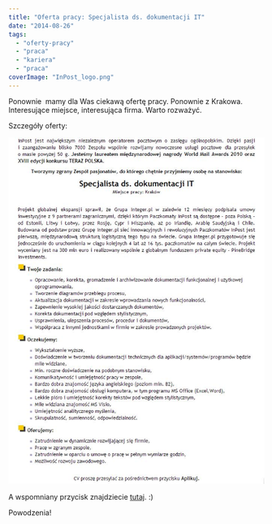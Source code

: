 ```yaml
---
title: "Oferta pracy: Specjalista ds. dokumentacji IT"
date: "2014-08-26"
tags:
  - "oferty-pracy"
  - "praca"
  - "kariera"
  - "praca"
coverImage: "InPost_logo.png"
---
```


Ponownie  mamy dla Was ciekawą ofertę pracy. Ponownie z Krakowa. Interesujące
miejsce, interesująca firma. Warto rozważyć.

Szczegóły oferty:

[![Inpost_oferta1](images/Inpost_oferta1.jpg)](http://techwriter.pl/wp-content/uploads/2014/08/Inpost_oferta1.jpg)

A wspomniany przycisk znajdziecie
[tutaj](http://www.pracuj.pl/praca/specjalista-ds-dokumentacji-it-krakow,oferta,3520998).
:)

Powodzenia!
